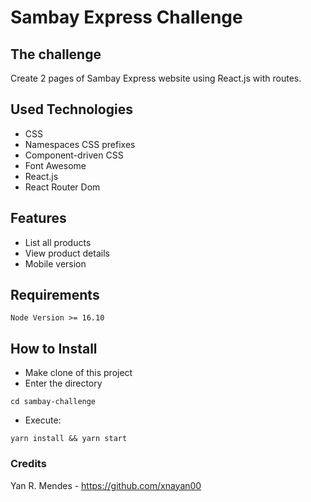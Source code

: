 # Sambay Express Challenge

## The challenge

  Create 2 pages of Sambay Express website using React.js with routes.

## Used Technologies
* CSS
* Namespaces CSS prefixes
* Component-driven CSS
* Font Awesome
* React.js
* React Router Dom

## Features
- List all products
- View product details
- Mobile version

## Requirements
    Node Version >= 16.10

## How to Install

* Make clone of this project
* Enter the directory
```
cd sambay-challenge
```
* Execute:
```
yarn install && yarn start
```

### Credits

Yan R. Mendes - https://github.com/xnayan00

